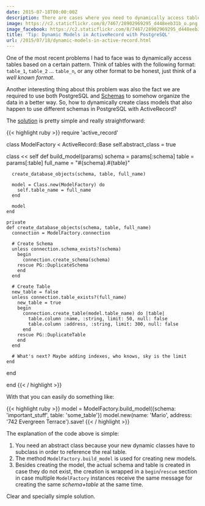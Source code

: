 ```yaml
---
date: 2015-07-18T00:00:00Z
description: There are cases where you need to dynamically access tables, how can
image: https://c2.staticflickr.com/8/7467/28902969295_d448eeb31b_o.png
image_facebook: https://c2.staticflickr.com/8/7467/28902969295_d448eeb31b_o.png
title: 'Tip: Dynamic Models in ActiveRecord with PostgreSQL'
url: /2015/07/18/dynamic-models-in-active-record.html
---
```


One of the most recent problems I had to face was to dynamically access tables based on a certain pattern. Think of tables with the following format: `table_1`, `table_2` ... `table_n`, or any other format to be honest, just think of a *well known format*.

Another interesting thing about this problem was also the fact we are required to use both PostgreSQL and [Schemas](http://www.postgresql.org/docs/9.1/static/ddl-schemas.html) to somehow organize the data in a better way. So, how to dynamically create class models that also happen to use different schemas in PostgreSQL with ActiveRecord?

The [solution](https://github.com/MarioCarrion/share-activerecord-models/commit/b70fd15fd579a0261d9152889045047a24354960) is pretty simple and really straightforward:

{{< highlight ruby >}}
require 'active_record'

class ModelFactory < ActiveRecord::Base
  self.abstract_class = true

  class << self
    def build_model(params)
      schema = params[:schema]
      table = params[:table]
      full_name = "#{schema}.#{table}"

      create_database_objects(schema, table, full_name)

      model = Class.new(ModelFactory) do
        self.table_name = full_name
      end

      model
    end

    private
    def create_database_objects(schema, table, full_name)
      connection = ModelFactory.connection

      # Create Schema 
      unless connection.schema_exists?(schema)
        begin
          connection.create_schema(schema)
        rescue PG::DuplicateSchema
        end
      end

      # Create Table
      new_table = false
      unless connection.table_exists?(full_name)
        new_table = true
        begin
          connection.create_table(model.table_name) do |table|
            table.column :name, :string, limit: 50, null: false
            table.column :address, :string, limit: 300, null: false
          end
        rescue PG::DuplicateTable
        end
      end

      # What's next? Maybe adding indexes, who knows, sky is the limit
    end
  end

end
{{< / highlight >}}

With that you can easily do something like:

{{< highlight ruby >}}
model = ModelFactory.build_model({schema: 'important_stuff', table: 'some_table'})
model.new(name: 'Mario', address: '742 Evergreen Terrace').save!
{{< / highlight >}}

The explanation of the code above is simple:

1. You need an abstract class because your new dynamic classes have to subclass in order to reference the real table.
2. The method `ModelFactory.build_model` is used for creating new models.
3. Besides creating the model, the actual schema and table is created in case they do not exist, the creation is wrapped in a `begin`/`rescue` section in case multiple `ModelFactory` instances receive the same message for creating the same *schema+table* at the same time.

Clear and specially simple solution.
